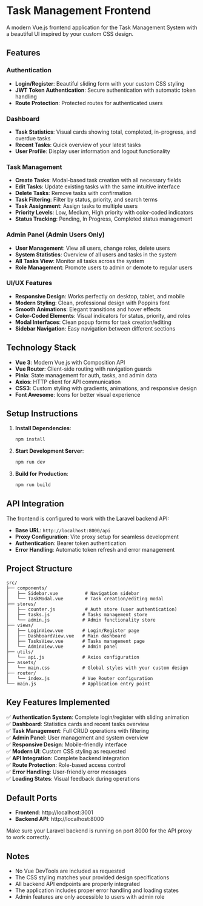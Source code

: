 # Task Management Frontend

A modern Vue.js frontend application for the Task Management System with a beautiful UI inspired by your custom CSS design.

## Features

### Authentication
- **Login/Register**: Beautiful sliding form with your custom CSS styling
- **JWT Token Authentication**: Secure authentication with automatic token handling
- **Route Protection**: Protected routes for authenticated users

### Dashboard
- **Task Statistics**: Visual cards showing total, completed, in-progress, and overdue tasks
- **Recent Tasks**: Quick overview of your latest tasks
- **User Profile**: Display user information and logout functionality

### Task Management
- **Create Tasks**: Modal-based task creation with all necessary fields
- **Edit Tasks**: Update existing tasks with the same intuitive interface
- **Delete Tasks**: Remove tasks with confirmation
- **Task Filtering**: Filter by status, priority, and search terms
- **Task Assignment**: Assign tasks to multiple users
- **Priority Levels**: Low, Medium, High priority with color-coded indicators
- **Status Tracking**: Pending, In Progress, Completed status management

### Admin Panel (Admin Users Only)
- **User Management**: View all users, change roles, delete users
- **System Statistics**: Overview of all users and tasks in the system
- **All Tasks View**: Monitor all tasks across the system
- **Role Management**: Promote users to admin or demote to regular users

### UI/UX Features
- **Responsive Design**: Works perfectly on desktop, tablet, and mobile
- **Modern Styling**: Clean, professional design with Poppins font
- **Smooth Animations**: Elegant transitions and hover effects
- **Color-Coded Elements**: Visual indicators for status, priority, and roles
- **Modal Interfaces**: Clean popup forms for task creation/editing
- **Sidebar Navigation**: Easy navigation between different sections

## Technology Stack

- **Vue 3**: Modern Vue.js with Composition API
- **Vue Router**: Client-side routing with navigation guards
- **Pinia**: State management for auth, tasks, and admin data
- **Axios**: HTTP client for API communication
- **CSS3**: Custom styling with gradients, animations, and responsive design
- **Font Awesome**: Icons for better visual experience

## Setup Instructions

1. **Install Dependencies**:
   ```bash
   npm install
   ```

2. **Start Development Server**:
   ```bash
   npm run dev
   ```

3. **Build for Production**:
   ```bash
   npm run build
   ```

## API Integration

The frontend is configured to work with the Laravel backend API:

- **Base URL**: `http://localhost:8000/api`
- **Proxy Configuration**: Vite proxy setup for seamless development
- **Authentication**: Bearer token authentication
- **Error Handling**: Automatic token refresh and error management

## Project Structure

```
src/
├── components/
│   ├── Sidebar.vue          # Navigation sidebar
│   └── TaskModal.vue        # Task creation/editing modal
├── stores/
│   ├── counter.js           # Auth store (user authentication)
│   ├── tasks.js            # Tasks management store
│   └── admin.js            # Admin functionality store
├── views/
│   ├── LoginView.vue       # Login/Register page
│   ├── DashboardView.vue   # Main dashboard
│   ├── TasksView.vue       # Tasks management page
│   └── AdminView.vue       # Admin panel
├── utils/
│   └── api.js              # Axios configuration
├── assets/
│   └── main.css            # Global styles with your custom design
├── router/
│   └── index.js            # Vue Router configuration
└── main.js                 # Application entry point
```

## Key Features Implemented

✅ **Authentication System**: Complete login/register with sliding animation  
✅ **Dashboard**: Statistics cards and recent tasks overview  
✅ **Task Management**: Full CRUD operations with filtering  
✅ **Admin Panel**: User management and system overview  
✅ **Responsive Design**: Mobile-friendly interface  
✅ **Modern UI**: Custom CSS styling as requested  
✅ **API Integration**: Complete backend integration  
✅ **Route Protection**: Role-based access control  
✅ **Error Handling**: User-friendly error messages  
✅ **Loading States**: Visual feedback during operations  

## Default Ports

- **Frontend**: http://localhost:3001
- **Backend API**: http://localhost:8000

Make sure your Laravel backend is running on port 8000 for the API proxy to work correctly.

## Notes

- No Vue DevTools are included as requested
- The CSS styling matches your provided design specifications
- All backend API endpoints are properly integrated
- The application includes proper error handling and loading states
- Admin features are only accessible to users with admin role